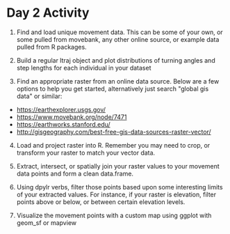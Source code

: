 Day 2 Activity
================

1.  Find and load unique movement data. This can be some of your own, or some pulled from movebank, any other online source, or example data pulled from R packages.

2.  Build a regular ltraj object and plot distributions of turning angles and step lengths for each individual in your dataset

3.  Find an appropriate raster from an online data source. Below are a few options to help you get started, alternatively just search "global gis data" or similar:

-   <https://earthexplorer.usgs.gov/>
-   <https://www.movebank.org/node/7471>
-   <https://earthworks.stanford.edu/>
-   <http://gisgeography.com/best-free-gis-data-sources-raster-vector/>

4.  Load and project raster into R. Remember you may need to crop, or transform your raster to match your vector data.

5.  Extract, intersect, or spatially join your raster values to your movement data points and form a clean data.frame.

6.  Using dpylr verbs, filter those points based upon some interesting limits of your extracted values. For instance, if your raster is elevation, filter points above or below, or between certain elevation levels.

7.  Visualize the movement points with a custom map using ggplot with geom\_sf or mapview

